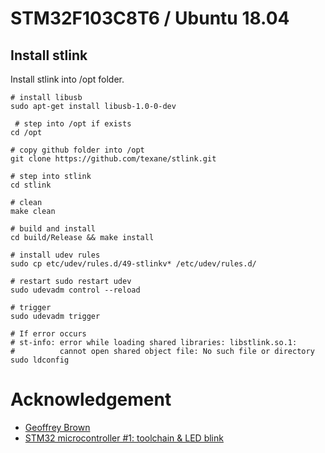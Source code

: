 # STM32F103C8T6 / Ubuntu 18.04

## Install stlink
Install stlink into /opt folder.

```
# install libusb
sudo apt-get install libusb-1.0-0-dev

 # step into /opt if exists
cd /opt

# copy github folder into /opt
git clone https://github.com/texane/stlink.git

# step into stlink
cd stlink

# clean
make clean

# build and install
cd build/Release && make install

# install udev rules
sudo cp etc/udev/rules.d/49-stlinkv* /etc/udev/rules.d/

# restart sudo restart udev
sudo udevadm control --reload

# trigger
sudo udevadm trigger

# If error occurs
# st-info: error while loading shared libraries: libstlink.so.1:
#          cannot open shared object file: No such file or directory
sudo ldconfig
```
# Acknowledgement
- [Geoffrey Brown](https://github.com/geoffreymbrown/STM32-Template)
- [STM32 microcontroller #1: toolchain & LED blink](http://emsyfs.blogspot.com/2016/03/stm32-microcontroller-1-toolchain-led.html)
